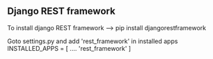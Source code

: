 ## Django REST framework

To install django REST framework
--> pip install djangorestframework

Goto settings.py and add 'rest_framework' in installed apps
INSTALLED_APPS = [
   ....
    'rest_framework'
]